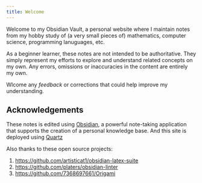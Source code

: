 ```yaml
---
title: Welcome
---
```


Welcome to my Obsidian Vault, a personal website where I maintain notes from my hobby study of (a very small pieces of) mathematics, computer science, programming lanuguages, etc.

As a beginner learner, these notes are not intended to be authoritative. They simply represent my efforts to explore and understand related concepts on my own. Any errors, omissions or inaccuracies in the content are entirely my own.

Wlcome any *feedback* or corrections that could help improve my understanding.

## Acknowledgements

These notes is edited using [Obsidian](https://obsidian.md/), a powerful note-taking application that supports the creation of a personal knowledge base. And this site is deployed using [Quartz](https://quartz.jzhao.xyz/)

Also thanks to these open source projects:

1. <https://github.com/artisticat1/obsidian-latex-suite>
2. <https://github.com/platers/obsidian-linter>
3. <https://github.com/7368697661/Origami>
